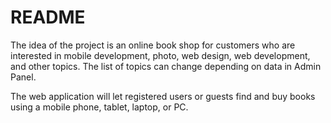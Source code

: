 # README

The idea of the project is an online book shop for customers who are interested in mobile development, photo, web design, web development, and other topics. The list of topics can change depending on data in Admin Panel.

The web application will let registered users or guests find and buy books using a mobile phone, tablet, laptop, or PC.
